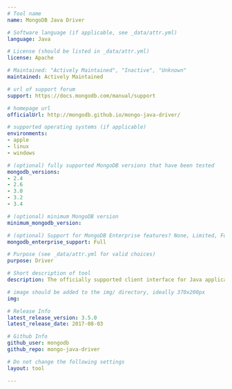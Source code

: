 ```yaml
---
# Tool name
name: MongoDB Java Driver

# Software language (if applicable, see _data/attr.yml)
language: Java

# License (should be listed in _data/attr.yml)
license: Apache

# Maintained: "Actively Maintained", "Inactive", "Unknown"
maintained: Actively Maintained

# url of support forum
support: https://docs.mongodb.com/manual/support

# homepage url
officialUrl: http://mongodb.github.io/mongo-java-driver/

# supported operating systems (if applicable)
environments:
- apple
- linux
- windows

# (optional) fully supported MongoDB versions that have been tested
mongodb_versions:
- 2.4
- 2.6
- 3.0
- 3.2
- 3.4

# (optional) minimum MongoDB version
minimum_mongodb_version:

# (optional) Support for MongoDB Enterprise features? None, Limited, Full
mongodb_enterprise_support: Full

# Purpose (see _data/attr.yml for valid choices)
purpose: Driver

# Short description of tool
description: The officially supported client interface for Java applications.

# image should be added to the img/ directory, ideally 370x200px
img: 

# Release Info
latest_release_version: 3.5.0
latest_release_date: 2017-08-03

# Github Info
github_user: mongodb
github_repo: mongo-java-driver

# Do not change the following settings
layout: tool

---
```

